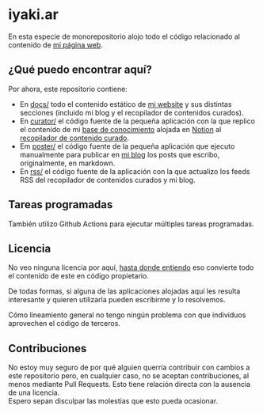 # iyaki.ar

En esta especie de monorepositorio alojo todo el código relacionado al contenido
de [mí página web](https://iyaki.ar).

## ¿Qué puedo encontrar aquí?

Por ahora, este repositorio contiene:

- En [docs/](docs) todo el contenido estático de [mi website](https://iyaki.ar)
  y sus distintas secciones (incluido mi blog y el recopilador de contenidos
  curados).
- En [curator/](curator) el código fuente de la pequeña aplicación con la que
  replico el contenido de mi [base de conocimiento](https://iyaki.notion.site/066daa9a7abb4c029724323209c85ca6?v=0a0294da7e734adcb9e4e5413c1db1da&pvs=4)
  alojada en [Notion](https://www.notion.so/) al
  [recopilador de contenido curado](https://iyaki.ar/curated.html).
- Em [poster/](poster) el código fuente de la pequeña aplicación que ejecuto
  manualmente para publicar en [mi blog](https://iyaki.ar/blog.html) los posts
  que escribo, originalmente, en markdown.
- En [rss/](rss) el código fuente de la aplicación con la que actualizo los
  feeds RSS del recopilador de contenidos curados y mi blog.

## Tareas programadas

También utilizo Github Actions para ejecutar múltiples tareas programadas.

## Licencia

No veo ninguna licencia por aquí,
[hasta donde entiendo](https://choosealicense.com/no-permission/) eso convierte
todo el contenido de este en código propietario.

De todas formas, si alguna de las aplicaciones alojadas aquí les resulta
interesante y quieren utilizarla pueden escribirme y lo resolvemos.

Cómo lineamiento general no tengo ningún problema con que individuos aprovechen
el código de terceros.

## Contribuciones

No estoy muy seguro de por qué alguien querría contribuir con cambios a este
repositorio pero, en cualquier caso, no se aceptan contribuciones, al menos
mediante Pull Requests. Esto tiene relación directa con la ausencia de una
licencia.  
Espero sepan disculpar las molestias que esto pueda ocasionar.
